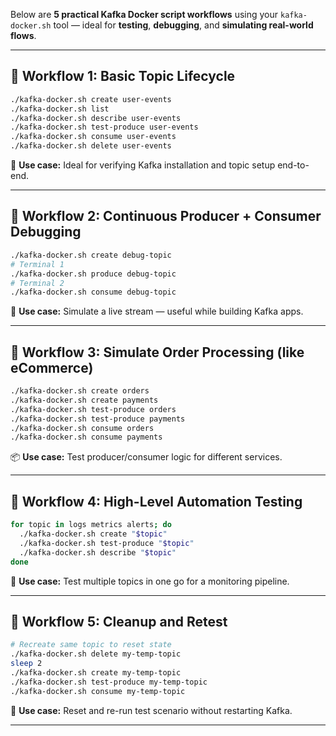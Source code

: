 Below are **5 practical Kafka Docker script workflows** using your `kafka-docker.sh` tool — ideal for **testing**, **debugging**, and **simulating real-world flows**.

---

## 🧩 Workflow 1: Basic Topic Lifecycle

```bash
./kafka-docker.sh create user-events
./kafka-docker.sh list
./kafka-docker.sh describe user-events
./kafka-docker.sh test-produce user-events
./kafka-docker.sh consume user-events
./kafka-docker.sh delete user-events
```

🔹 **Use case:** Ideal for verifying Kafka installation and topic setup end-to-end.

---

## 🔄 Workflow 2: Continuous Producer + Consumer Debugging

```bash
./kafka-docker.sh create debug-topic
# Terminal 1
./kafka-docker.sh produce debug-topic
# Terminal 2
./kafka-docker.sh consume debug-topic
```

🧪 **Use case:** Simulate a live stream — useful while building Kafka apps.

---

## 🛒 Workflow 3: Simulate Order Processing (like eCommerce)

```bash
./kafka-docker.sh create orders
./kafka-docker.sh create payments
./kafka-docker.sh test-produce orders
./kafka-docker.sh test-produce payments
./kafka-docker.sh consume orders
./kafka-docker.sh consume payments
```

📦 **Use case:** Test producer/consumer logic for different services.

---

## 🚀 Workflow 4: High-Level Automation Testing

```bash
for topic in logs metrics alerts; do
  ./kafka-docker.sh create "$topic"
  ./kafka-docker.sh test-produce "$topic"
  ./kafka-docker.sh describe "$topic"
done
```

🧰 **Use case:** Test multiple topics in one go for a monitoring pipeline.

---

## 🧼 Workflow 5: Cleanup and Retest

```bash
# Recreate same topic to reset state
./kafka-docker.sh delete my-temp-topic
sleep 2
./kafka-docker.sh create my-temp-topic
./kafka-docker.sh test-produce my-temp-topic
./kafka-docker.sh consume my-temp-topic
```

🧪 **Use case:** Reset and re-run test scenario without restarting Kafka.

---

